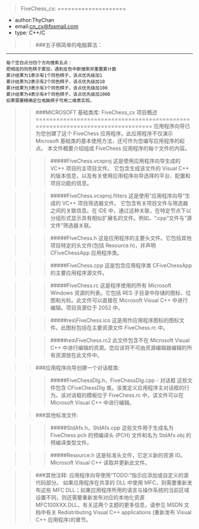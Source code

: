 >FiveChess_cx:
====================
* author:ThyChan
* email:cn_cx@foxmail.com
* type: C++/C


>>###五子棋简单的电脑算法：
--------------------
	每个空白点分四个方向搜索五点：
	把相连的同色棋子累加，遇到反色中断搜索并重置累计数
	累计结果为1表示有1个同色棋子，该点优先级加1
	累计结果为2表示有2个同色棋子，该点优先级加10
	累计结果为3表示有3个同色棋子，该点优先级加100
	累计结果为4表示有4个同色棋子，该点优先级加1000
	如果需要精确定位电脑棋子可用二维表实现。


>>###MICROSOFT 基础类库: FiveChess_cx 项目概述
===============================================================================
应用程序向导已为您创建了这个 FiveChess 应用程序。此应用程序不仅演示 Microsoft 基础类的基本使用方法，还可作为您编写应用程序的起点。
本文件概要介绍组成 FiveChess 应用程序的每个文件的内容。

>>>#####FiveChess.vcxproj
这是使用应用程序向导生成的 VC++ 项目的主项目文件。 
它包含生成该文件的 Visual C++ 的版本信息，以及有关使用应用程序向导选择的平台、配置和项目功能的信息。

>>>#####FiveChess.vcxproj.filters
    这是使用“应用程序向导”生成的 VC++ 项目筛选器文件。
    它包含有关项目文件与筛选器之间的关联信息。在 IDE 中，通过这种关联，在特定节点下以分组形式显示具有相似扩展名的文件。例如，“.cpp”文件与“源文件”筛选器关联。

>>>#####FiveChess.h
这是应用程序的主要头文件。它包括其他项目特定的头文件(包括 Resource.h)，并声明 CFiveChessApp 应用程序类。

>>>#####FiveChess.cpp
这是包含应用程序类 CFiveChessApp 的主要应用程序源文件。

>>>#####FiveChess.rc
这是程序使用的所有 Microsoft Windows 资源的列表。它包括 RES 子目录中存储的图标、位图和光标。此文件可以直接在 Microsoft Visual C++ 中进行编辑。项目资源位于 2052 中。

>>>#####res\FiveChess.ico
这是用作应用程序图标的图标文件。此图标包括在主要资源文件 FiveChess.rc 中。

>>>#####res\FiveChess.rc2
此文件包含不在 Microsoft Visual C++ 中进行编辑的资源。您应该将不可由资源编辑器编辑的所有资源放在此文件中。


>>###应用程序向导创建一个对话框类:

>>>#####FiveChessDlg.h，FiveChessDlg.cpp - 对话框
这些文件包含 CFiveChessDlg 类。该类定义应用程序主对话框的行为。该对话框的模板位于 FiveChess.rc 中，该文件可以在 Microsoft Visual C++ 中进行编辑。


>>###其他标准文件:

>>>#####StdAfx.h，StdAfx.cpp
这些文件用于生成名为 FiveChess.pch 的预编译头 (PCH) 文件和名为 StdAfx.obj 的预编译类型文件。

>>>#####Resource.h
这是标准头文件，它定义新的资源 ID。
Microsoft Visual C++ 读取并更新此文件。


>>###其他注释:
应用程序向导使用“TODO:”指示应添加或自定义的源代码部分。
如果应用程序在共享的 DLL 中使用 MFC，则需要重新发布这些 MFC DLL；如果应用程序所用的语言与操作系统的当前区域设置不同，则还需要重新发布对应的本地化资源 MFC100XXX.DLL。有关这两个主题的更多信息，请参见 MSDN 文档中有关 Redistributing Visual C++ applications (重新发布 Visual C++ 应用程序)的章节。


